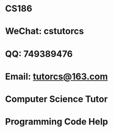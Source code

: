 # CS186

# WeChat: cstutorcs

# QQ: 749389476

# Email: tutorcs@163.com

# Computer Science Tutor

# Programming Code Help
